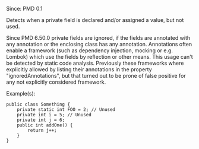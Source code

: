 Since: PMD 0.1

Detects when a private field is declared and/or assigned a value, but not used.

Since PMD 6.50.0 private fields are ignored, if the fields are annotated with any annotation or the
enclosing class has any annotation. Annotations often enable a framework (such as dependency injection, mocking
or e.g. Lombok) which use the fields by reflection or other means. This usage can't be detected by static code analysis.
Previously these frameworks where explicitly allowed by listing their annotations in the property
&quot;ignoredAnnotations&quot;, but that turned out to be prone of false positive for any not explicitly considered framework.

Example(s):
```
public class Something {
    private static int FOO = 2; // Unused
    private int i = 5; // Unused
    private int j = 6;
    public int addOne() {
        return j++;
    }
}
```

